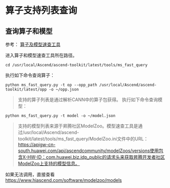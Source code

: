 # 算子支持列表查询

## 查询算子和模型
参考： [算子及模型速查工具](https://www.hiascend.com/document/detail/zh/CANNCommunityEdition/82RC1alpha001/devaids/opmodelquery/atlasopmodelquery_16_0001.html)

进入算子和模型速查工具所在路径。
```
cd /usr/local/Ascend/ascend-toolkit/latest/tools/ms_fast_query
```

执行如下命令查询算子：
```
python ms_fast_query.py -t op --opp_path /usr/local/Ascend/ascend-toolkit/latest/opp -o ~/opp.json
```
> 支持的算子列表是通过解析CANN中的算子包获得。
执行如下命令查询模型：
```
python ms_fast_query.py -t model -o ~/model.json
```
> 支持的模型列表来源于昇腾社区ModelZoo。模型速查工具是通过/usr/local/Ascend/ascend-toolkit/latest/tools/ms_fast_query/ModelZoo.ini文件中的URL：https://apigw-cn-south.huawei.com/api/ascendcommunity/modelZoos/versions使用包含X-HW-ID：com.huawei.biz.idp_public的请求头来获取昇腾开发者社区ModelZoo上支持的模型信息。

如果无法调用，直接查看 https://www.hiascend.com/software/modelzoo/models